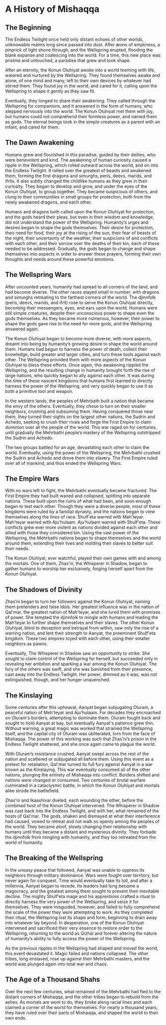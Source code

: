 # A History of Mishaqqa
## The Beginning
The Endless Twilight once held only distant echoes of other worlds, unknowable realms long since passed into dust. After æons of emptiness, a pinprick of light shone through, and the Wellspring erupted, flooding the blank expanse and coalescing into the world.  For a time, this new place was pristine and untouched, a paradise that grew and took shape.

After an eternity, the Konun Oluhiyat awoke into a world teeming with life, watered and nurtured by the Wellspring.  They found themselves awake and alone, of one mind and many, left to their own devices by whatever had stirred them. They found joy in the world, and cared for it, calling upon the Wellspring to shape it gently as they saw fit.

Eventually, they longed to share their awakening.  They called through the Wellspring for companions, and it answered in the form of humans, who stepped nervously into the world.  The Konun Oluhiyat met them with joy, but humans could not comprehend their formless power, and named them as gods.  The eternal beings took in the simple creatures as a parent with an infant, and cared for them.

## The Dawn Awakening
Humans grew and flourished in this paradise, guided by their deities, who were benevolent and kind. The awakening of human curiosity caused a ripple in the Wellspring, which rolled outward across the world, and on into the Endless Twilight.  It rolled over the greatest of beasts and awakened them, forming the first dragons and simurghs, peris, deevs, marids, and ifrits. It also subtly changed the childlike humans as they grew in their curiosity.  They began to develop and grow, and under the eyes of the Konun Oluhiyat, to group together.  They became suspicious of others, and clung to their communities in small groups for protection, both from the newly awakened dragons, and each other.

Humans and dragons both called upon the Konun Oluhiyat for protection, and the gods heard their pleas, but even in their wisdom and knowledge, did not understand the power of the Wellspring.  Humanity’s urges and desires began to shape the gods themselves.  Their desire for protection, their need for food, their joy at the rising of the sun, their fear of beasts of the night, their uncertainty of the weather, their suspicions of and conflicts with each other, and their sorrow over the deaths of their kin, each of these needed to be addressed.  Gradually, the gods began to change and shape themselves into aspects in order to answer these prayers, forming their own thoughts and needs around these powerful emotions.

## The Wellspring Wars
After uncounted years, humanity had spread to all corners of the land, and had become diverse. The other races stayed small in number, with dragons and simurghs retreating to the farthest corners of the world. The djinnfolk (peris, deevs, marids, and ifrit) rose to serve the Konun Oluhiyat directly, becoming their messengers, eyes, and ears upon the world.  Humans were still simple creatures, despite their unconscious power to shape even the gods themselves.  As they became more numerous, however, their power to shape the gods gave rise to the need for more gods, and the Wellspring answered again.

The Konun Oluhiyat began to become more diverse, with more aspects, dreamt into being by humanity’s growing desire to shape the world around them.  Humans had begun to harness the power of death, collect their knowledge, build greater and larger cities, and turn these tools against each other. The Wellspring provided them with more aspects of the Konun Oluhiyat to bless these efforts.  Once again, this awakening rippled the Wellspring, and the resulting change in humanity brought forth the rise of large nations, who quickly began to ally against each other. It was during the time of these nascent kingdoms that humans first learned to directly harness the power of the Wellspring, and very quickly began to use it as both a primitive tool and weapon.

In the western lands, the peoples of Mehrbath built a nation that became the envy of the others.  Eventually, they chose to turn on their smaller neighbors, crushing and subsuming them. Having conquered those near them, they turned their sights on the largest other nations, the Sudrin and Achedo, seeking to crush their rivals and forge the First Empire to claim dominion over all the people of the world.  This war raged on for centuries, until gradually the Mehrbathi people’s mastery of the Wellspring outstripped the Sudrin and Achedo.

The two groups battled for an age, devastating each other to claim the world. Eventually, using the power of the Wellspring, the Mehrbathi crushed the Sudrin and Achedo and drove them into slavery. The First Empire ruled over all of mankind, and thus ended the Wellspring Wars.

## The Empire Wars
With no wars left to fight, the Mehrbathi eventually became fractured.  The First Empire they had built waned and collapsed, splitting into separate nations. These built upon the ruins of what had been, and soon enough began to test each other.  Though they were a diverse people, most of these kingdoms were ruled by a familial dynasty, and the nations began to view themselves along the lines of race.  Shulf'eta warred with Mah'teyar.  Mah'teyar warred with Aju'hulaam.  Aju'hulaam warred with Shulf'eta.  These conflicts grew ever more violent as nations divided against each other and allied with those they considered kin. Using the vast power of the Wellspring, the Mehrbathi nations began to shape themselves and the world around them, extending their lives and molding their slaves to better suit their needs.

The Konun Oluhiyat, ever watchful, played their own games with and among the mortals. One of them, Zhas’ni, the Whisperer in Shadow, began to gather humans to worship her exclusively, forging herself apart from the Konun Oluhiyat.

## The Shadows of Divinity 
Zhas’ni began to turn her followers against the Konun Oluhiyat, naming them pretenders and false idols. Her greatest influence was in the nation of Qal'mar, the greatest nation of Mah'teyar, and she lured them with promises of power. She tempted the djinnfolk to mingle with humans and leading the Mah’teyar to further shape themselves and their slaves. The other Konun Oluhiyat, blind to deception and betrayal from within, saw only the rise of a warring nation, and lent their strength to Aanyat, the preeminent Shulf'eta kingdom. These two empires toyed with each other, using their smaller neighbors as pawns.
	
Eventually, The Whisperer in Shadow saw an opportunity to strike.  She sought to claim control of the Wellspring for herself, but succeeded only in revealing her ambition and sparking a war among the Konun Oluhiyat. The fury of the others was swift, and she was banished from their presence, cast away into the Endless Twilight.  Her power, dimmed as it was, was not extinguished, though, and her hunger unquenched.

## The Kinslaying
Some centuries after this upheaval, Aanyat began subjugating Oluram, a peaceful nation of Meh'teyar and Aju'hulaam. For decades they encroached on Oluram's borders, attempting to dominate them.  Oluram fought back and sought to hold Aanyat at bay, but eventually Aanyat's patience grew thin.  Without warning, a great magic was worked that strained the Wellspring itself, and the capital city of Oluram was obliterated, torn from the face of Mishaqqa.  The power of this working was such that Zhas’ni’s prison in the Endless Twilight shattered, and she once again came to plague the world.

With Oluram’s resistance crushed, Aanyat swept across the rest of the nation and scattered or subjugated all before them. Using this event as a pretext for retaliation, Qal'mar turned its full fury against Aanyat in a war known as the Kinslaying. This war eventually consumed all of the other nations, plunging the entirety of Mishaqqa into conflict.  Borders shifted and nations were changed or consumed. Two centuries of brutal warfare culminated in a cataclysmic battle, in which the Konun Oluhiyat and mortals alike strode the battlefield. 

Zhas'ni and Ikaashivar dueled, each wounding the other, before the combined host of the Konun Oluhiyat intervened.  The Whisperer in Shadow was cast back into the Endless Twilight, and with her, what remained of the hosts of Qal'mar.  The gods, shaken and dismayed at what their interference had caused, vowed to retreat and not walk so openly among the peoples of the world. They became aloof, slowly changing their relationship with humans until they became a distant and mysterious divinity. They forbade the djinnfolk from mingling with humanity, and they too retreated from the world of humanity.

## The Breaking of the Wellspring
In the uneasy peace that followed, Aanyat was unable to oppress its neighbors through military dominance.  Wars were fought over territory, but never again for conquest.  Time would eventually take its toll, and after a millennia, Aanyat began to recede. Its leaders had long become a magocracy, and the greatest among them sought to prevent their inevitable decline. The mighty Shulf'eta mage and his apprentices crafted a ritual to directly harness the very power of the Wellspring, and seize it for themselves.  They were misguided, however, and failed to fully comprehend the scale of the power they were attempting to work.  As they completed their ritual, the Wellspring lost its shape and form, beginning to drain away into whatever lay beyond.  In desperation, one of the Konun Oluhiyat intervened and sacrificed their very essence to restore order to the Wellspring, returning to the world as Qizhal and forever altering the nature of humanity’s ability to fully access the power of the Wellspring. 

As the previous ripples in the Wellspring had shaped and moved the world, this event devastated it.  Magic failed and nations collapsed. The other tribes, long enslaved, rose up against their Mehrbathi masters, and the world was plunged again into total war and chaos.  

## The Age of a Thousand Shahs
Over the next few centuries, what remained of the Mehrbathi had fled to the distant corners of Mishaqqa, and the other tribes began to rebuild from the ashes.  As mortals are wont to do, they broke along racial lines and each claimed a corner of the world for themselves.  For nearly a thousand years, they have ruled over their parts of Mishaqqa, and shaped the world to their own ends.
